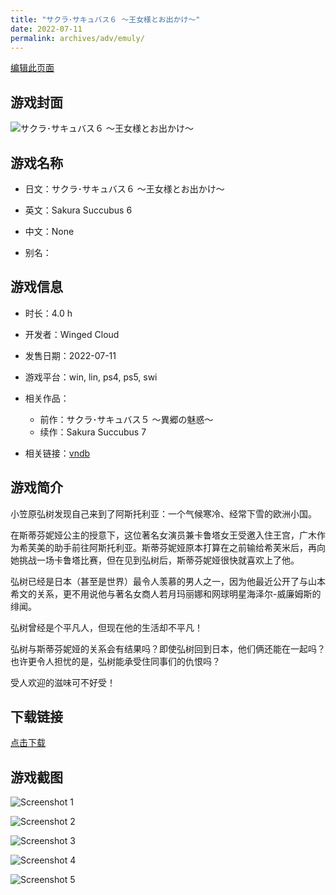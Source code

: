 ```yaml
---
title: "サクラ･サキュバス６ ～王女様とお出かけ～"
date: 2022-07-11
permalink: archives/adv/emuly/
---
```

[编辑此页面](https://github.com/ACG-3/ADV3-source/blob/main/source/_posts/%E3%82%B5%E3%82%AF%E3%83%A9%EF%BD%A5%E3%82%B5%E3%82%AD%E3%83%A5%E3%83%90%E3%82%B9%EF%BC%96%20%EF%BD%9E%E7%8E%8B%E5%A5%B3%E6%A7%98%E3%81%A8%E3%81%8A%E5%87%BA%E3%81%8B%E3%81%91%EF%BD%9E.md)

## 游戏封面

![サクラ･サキュバス６ ～王女様とお出かけ～](https://pan.timero.xyz/d/onedrive/img_lib_001/%E3%82%B5%E3%82%AF%E3%83%A9%EF%BD%A5%E3%82%B5%E3%82%AD%E3%83%A5%E3%83%90%E3%82%B9%EF%BC%96%20%EF%BD%9E%E7%8E%8B%E5%A5%B3%E6%A7%98%E3%81%A8%E3%81%8A%E5%87%BA%E3%81%8B%E3%81%91%EF%BD%9E_cover.avif)


## 游戏名称

- 日文：サクラ･サキュバス６ ～王女様とお出かけ～
- 英文：Sakura Succubus 6
- 中文：None

- 别名：


## 游戏信息

- 时长：4.0 h
- 开发者：Winged Cloud
- 发售日期：2022-07-11
- 游戏平台：win, lin, ps4, ps5, swi
- 相关作品：
   - 前作：サクラ･サキュバス５ ～異郷の魅惑～
   - 续作：Sakura Succubus 7

- 相关链接：[vndb](https://vndb.org/v35291)


## 游戏简介

小笠原弘树发现自己来到了阿斯托利亚：一个气候寒冷、经常下雪的欧洲小国。

在斯蒂芬妮娅公主的授意下，这位著名女演员兼卡鲁塔女王受邀入住王宫，广木作为希芙美的助手前往阿斯托利亚。斯蒂芬妮娅原本打算在之前输给希芙米后，再向她挑战一场卡鲁塔比赛，但在见到弘树后，斯蒂芬妮娅很快就喜欢上了他。

弘树已经是日本（甚至是世界）最令人羡慕的男人之一，因为他最近公开了与山本希文的关系，更不用说他与著名女商人若月玛丽娜和网球明星海泽尔-威廉姆斯的绯闻。

弘树曾经是个平凡人，但现在他的生活却不平凡！

弘树与斯蒂芬妮娅的关系会有结果吗？即使弘树回到日本，他们俩还能在一起吗？也许更令人担忧的是，弘树能承受住同事们的仇恨吗？

受人欢迎的滋味可不好受！




## 下载链接

[点击下载](https://pan.timero.xyz/onedrive/adv_lib_001/%E3%82%B5%E3%82%AF%E3%83%A9%EF%BD%A5%E3%82%B5%E3%82%AD%E3%83%A5%E3%83%90%E3%82%B9%EF%BC%96%20%EF%BD%9E%E7%8E%8B%E5%A5%B3%E6%A7%98%E3%81%A8%E3%81%8A%E5%87%BA%E3%81%8B%E3%81%91%EF%BD%9E)


## 游戏截图


![Screenshot 1](https://pan.timero.xyz/d/onedrive/img_lib_001/%E3%82%B5%E3%82%AF%E3%83%A9%EF%BD%A5%E3%82%B5%E3%82%AD%E3%83%A5%E3%83%90%E3%82%B9%EF%BC%96%20%EF%BD%9E%E7%8E%8B%E5%A5%B3%E6%A7%98%E3%81%A8%E3%81%8A%E5%87%BA%E3%81%8B%E3%81%91%EF%BD%9E_Screenshot_1.avif)

![Screenshot 2](https://pan.timero.xyz/d/onedrive/img_lib_001/%E3%82%B5%E3%82%AF%E3%83%A9%EF%BD%A5%E3%82%B5%E3%82%AD%E3%83%A5%E3%83%90%E3%82%B9%EF%BC%96%20%EF%BD%9E%E7%8E%8B%E5%A5%B3%E6%A7%98%E3%81%A8%E3%81%8A%E5%87%BA%E3%81%8B%E3%81%91%EF%BD%9E_Screenshot_2.avif)

![Screenshot 3](https://pan.timero.xyz/d/onedrive/img_lib_001/%E3%82%B5%E3%82%AF%E3%83%A9%EF%BD%A5%E3%82%B5%E3%82%AD%E3%83%A5%E3%83%90%E3%82%B9%EF%BC%96%20%EF%BD%9E%E7%8E%8B%E5%A5%B3%E6%A7%98%E3%81%A8%E3%81%8A%E5%87%BA%E3%81%8B%E3%81%91%EF%BD%9E_Screenshot_3.avif)

![Screenshot 4](https://pan.timero.xyz/d/onedrive/img_lib_001/%E3%82%B5%E3%82%AF%E3%83%A9%EF%BD%A5%E3%82%B5%E3%82%AD%E3%83%A5%E3%83%90%E3%82%B9%EF%BC%96%20%EF%BD%9E%E7%8E%8B%E5%A5%B3%E6%A7%98%E3%81%A8%E3%81%8A%E5%87%BA%E3%81%8B%E3%81%91%EF%BD%9E_Screenshot_4.avif)

![Screenshot 5](https://pan.timero.xyz/d/onedrive/img_lib_001/%E3%82%B5%E3%82%AF%E3%83%A9%EF%BD%A5%E3%82%B5%E3%82%AD%E3%83%A5%E3%83%90%E3%82%B9%EF%BC%96%20%EF%BD%9E%E7%8E%8B%E5%A5%B3%E6%A7%98%E3%81%A8%E3%81%8A%E5%87%BA%E3%81%8B%E3%81%91%EF%BD%9E_Screenshot_5.avif)

